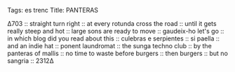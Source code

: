 Tags:  es trenc
Title: PANTERAS
  
∆703 :: straight turn right :: at every rotunda cross the road :: until it gets really steep and hot :: large sons are ready to move :: gaudeix-ho let's go :: in which blog did you read about this :: culebras e serpientes :: si paella :: and an indie hat :: ponent laundromat :: the sunga techno club :: by the panteras of mallis :: no time to waste before burgers :: then burgers :: but no sangria :: 2312∆
